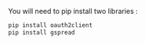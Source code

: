 


You will need to pip install two libraries :

```bash
pip install oauth2client
pip install gspread
```
